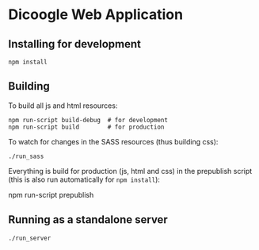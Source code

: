 # Dicoogle Web Application

## Installing for development

    npm install

## Building

To build all js and html resources:

    npm run-script build-debug  # for development
    npm run-script build        # for production

To watch for changes in the SASS resources (thus building css):

    ./run_sass

Everything is build for production (js, html and css) in the prepublish script (this is also run automatically for `npm install`):
   
   npm run-script prepublish

## Running as a standalone server

    ./run_server

